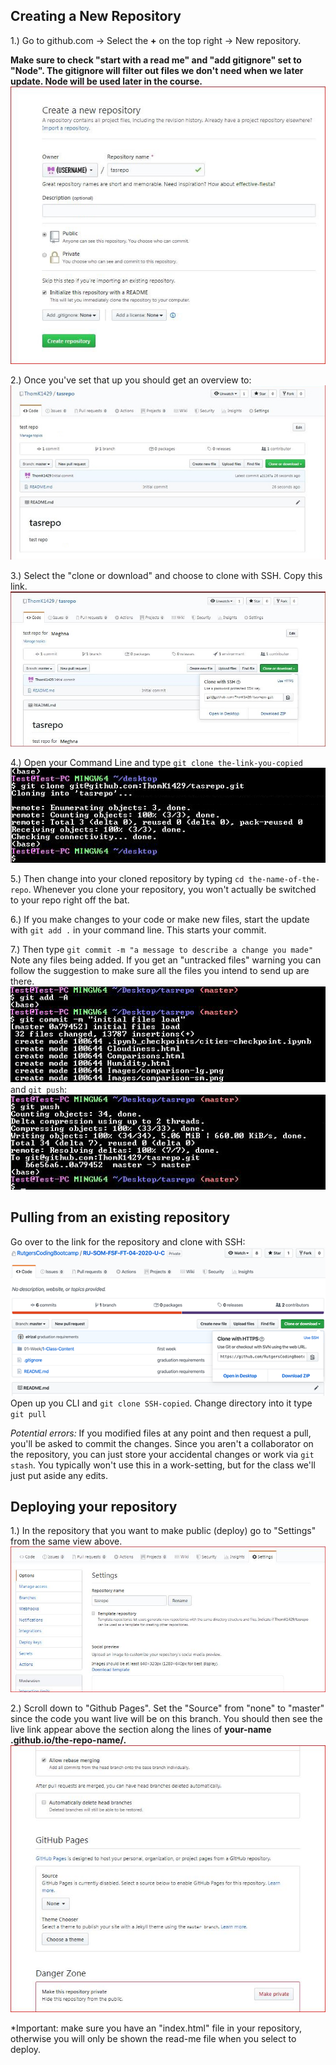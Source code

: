 ## Creating a New Repository
1.) Go to github.com -> Select the **+** on the top right -> New repository.

**Make sure to check  "start with a read me"  and  "add gitignore"  set to "Node". The gitignore will filter out files we don't need when we later update. Node will be used later in the course.**
![1](assets/01-create-repo.jpg "01")

2.) Once you've set that up you should get an overview to: 
![2](assets/02.jpg "p2")

3.) Select the "clone or download" and choose to clone with SSH. Copy this link.
![23](assets/22-click-to-copy-or-copy-link.jpg)

4.) Open your Command Line and type  `git clone the-link-you-copied`
![clone](assets/25-a-repo-was-cloned-to-your-local-machine-on-git.jpg)

5.) Then change into your cloned repository by typing `cd the-name-of-the-repo`. Whenever you clone your repository, you won't actually be switched to your repo right off the bat.

6.) If you make changes to your code or make new files, start the update with `git add .` in your command line. This starts your commit.

7.) Then type `git commit -m "a message to describe a change you made"` Note any files being added. If you get an "untracked files" warning you can follow the suggestion to make sure all the files you intend to send up are there.
![push](assets/gitadd.jpg)
and `git push`:
![push](assets/41-in-gitbash-git-push---all-your-files-to-github.jpg)

## Pulling from an existing repository 
Go over to the link for the repository and clone with SSH:
![class](assets/clone-class.png)
Open up you CLI and `git clone SSH-copied`. Change directory into it type `git pull`

*Potential errors:*  If you modified files at any point and then request a pull, you'll be asked to commit the changes. Since you aren't a collaborator on the repository, you can just store your accidental changes or work via `git stash`. You typically won't use this in a work-setting, but for the class we'll just put aside any edits.

## Deploying your repository 
1.) In the repository that you want to make public (deploy) go to "Settings" from the same view above. 
![settings](assets/05-it-resets-to-top-of-page.jpg)


2.) Scroll down to "Github Pages". Set the "Source" from "none" to "master" since the code you want live will be on this branch. You should then see the live link appear above the section along the lines of **your-name .github.io/the-repo-name/.** 
![3](assets/03-scroll-to-githubpages-click-none.jpg)

*Important: make sure you have an "index.html" file in your repository, otherwise you will only be shown the read-me file when you select to deploy. 
